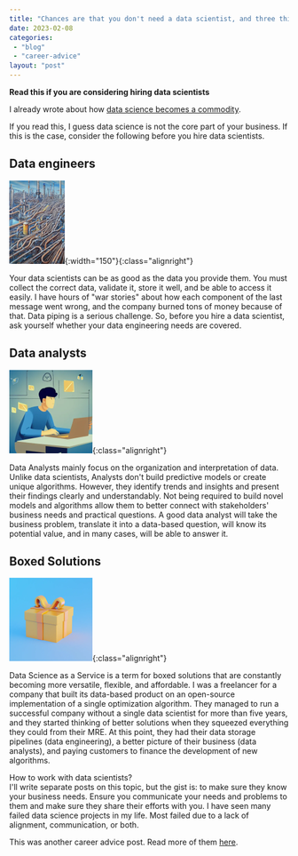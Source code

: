 ```yaml
---
title: "Chances are that you don't need a data scientist, and three things to consider before hiring one."
date: 2023-02-08
categories: 
 - "blog"
 - "career-advice"
layout: "post"
---
```


**Read this if you are considering hiring data scientists**

I already wrote about how [data science becomes a commodity](https://gorelik.net/2023/02/07/data-science-reality-check-my-predictions-come-true-or-a-piece-of-advice-to-young-data-scientists/).

If you read this, I guess data science is not the core part of your business. If this is the case, consider the following before you hire data scientists.

## Data engineers 

![](/assets/img/2023/02/image-6.png){:width="150"}{:class="alignright"}

Your data scientists can be as good as the data you provide them. You must collect the correct data, validate it, store it well, and be able to access it easily. I have hours of "war stories" about how each component of the last message went wrong, and the company burned tons of money because of that. Data piping is a serious challenge. So, before you hire a data scientist, ask yourself whether your data engineering needs are covered.

## Data analysts 

![](/assets/img/2023/02/image-5.png){:class="alignright"}

Data Analysts mainly focus on the organization and interpretation of data. Unlike data scientists, Analysts don't build predictive models or create unique algorithms. However, they identify trends and insights and present their findings clearly and understandably. Not being required to build novel models and algorithms allow them to better connect with stakeholders' business needs and practical questions. A good data analyst will take the business problem, translate it into a data-based question, will know its potential value, and in many cases, will be able to answer it.

## Boxed Solutions

![](/assets/img/2023/02/image-4.png){:class="alignright"}

Data Science as a Service is a term for boxed solutions that are constantly becoming more versatile, flexible, and affordable. I was a freelancer for a company that built its data-based product on an open-source implementation of a single optimization algorithm. They managed to run a successful company without a single data scientist for more than five years, and they started thinking of better solutions when they squeezed everything they could from their MRE. At this point, they had their data storage pipelines (data engineering), a better picture of their business (data analysts), and paying customers to finance the development of new algorithms.

How to work with data scientists?<br>I'll write separate posts on this topic, but the gist is: to make sure they know your business needs. Ensure you communicate your needs and problems to them and make sure they share their efforts with you. I have seen many failed data science projects in my life. Most failed due to a lack of alignment, communication, or both.

This was another career advice post. Read more of them [here](https://gorelik.net/category/career-advice/).

